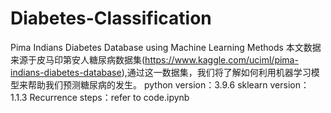 # Diabetes-Classification
Pima Indians Diabetes Database using Machine Learning Methods
本文数据来源于皮马印第安人糖尿病数据集(https://www.kaggle.com/uciml/pima-indians-diabetes-database),通过这一数据集，我们将了解如何利用机器学习模型来帮助我们预测糖尿病的发生。
python version：3.9.6
sklearn version：1.1.3
Recurrence steps：refer to code.ipynb
